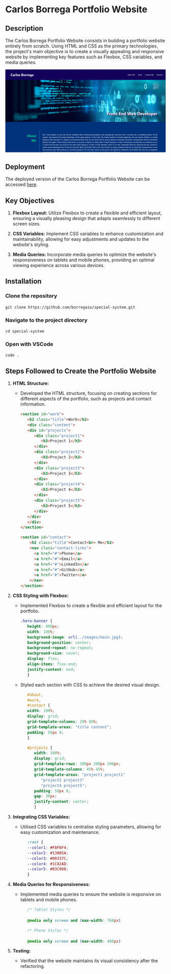 # Carlos Borrega Portfolio Website

## Description 

The Carlos Borrega Portfolio Website consists in building a portfolio website entirely from scratch. Using HTML and CSS as the primary technologies, the project's main objective is to create a visually appealing and responsive website by implementing key features such as Flexbox, CSS variables, and media queries.

![Screenshot](./images/portfolio.png)


## Deployment

The deployed version of the Carlos Borrega Portfolio Website can be accessed [here](https://borregaio.github.io/special-system/).


## Key Objectives

1. **Flexbox Layout:** Utilize Flexbox to create a flexible and efficient layout, ensuring a visually pleasing design that adapts seamlessly to different screen sizes.

2. **CSS Variables:** Implement CSS variables to enhance customization and maintainability, allowing for easy adjustments and updates to the website's styling.

3. **Media Queries:** Incorporate media queries to optimize the website's responsiveness on tablets and mobile phones, providing an optimal viewing experience across various devices.


## Installation

### Clone the repository
```console
git clone https://github.com/borregaio/special-system.git
```

### Navigate to the project directory
```console
cd special-system
```

### Open with VSCode
```console
code .
```

## Steps Followed to Create the Portfolio Website

1. **HTML Structure:**
   - Developed the HTML structure, focusing on creating sections for different aspects of the portfolio, such as projects and contact information.
   
      ```html
      <section id="work">
         <h2 class="title">Work</h2>
         <div class="content">
         <div id="projects">
            <div class="project1">
               <h3>Project 1</h3>
            </div>
            <div class="project2">
               <h3>Project 2</h3>
            </div>
            <div class="project3">
               <h3>Project 3</h3>
            </div>
            <div class="project4">
               <h3>Project 4</h3>
            </div>
            <div class="project5">
               <h3>Project 5</h3>
            </div>
         </div>
         </div>
      </section>
      ```

      ```html
      <section id="contact">
          <h2 class="title">Contact<br> Me</h2>
          <nav class="contact-links">
            <a href="#">Phone</a>
            <a href="#">Email</a>
            <a href="#">LinkedIn</a>
            <a href="#">GitHub</a>
            <a href="#">Twitter</a>
          </nav>
      </section>
      ```

2. **CSS Styling with Flexbox:**
   - Implemented Flexbox to create a flexible and efficient layout for the portfolio.

      ```css
      .hero-banner {
         height: 400px;
         width: 100%;
         background-image: url(../images/main.jpg);
         background-position: center;
         background-repeat: no-repeat;
         background-size: cover;
         display: flex;
         align-items: flex-end;
         justify-content: end;
         }
      ```
   - Styled each section with CSS to achieve the desired visual design.

      ```css
         #about,
         #work,
         #contact {
         width: 100%;
         display: grid;
         grid-template-columns: 20% 80%;
         grid-template-areas: "title content";
         padding: 50px 0;
         }
      ```
      ```css
         #projects {
            width: 100%;
            display: grid;
            grid-template-rows: 300px 200px 200px;
            grid-template-columns: 45% 45%;
            grid-template-areas: "project1 project1"
               "project2 project3"
               "project4 project5";
            padding: 50px 0;
            gap: 30px;
            justify-content: center;
            }
      ```

3. **Integrating CSS Variables:**
   - Utilised CSS variables to centralise styling parameters, allowing for easy customization and maintenance.

      ```css
         :root {
         --color1: #F8F6F4;
         --color2: #13005A;
         --color3: #00337C;
         --color4: #1C82AD;
         --color5: #03C988;
         }
      ```

4. **Media Queries for Responsiveness:**
   - Implemented media queries to ensure the website is responsive on tablets and mobile phones.

      ```css
         /* Tablet Styles */

         @media only screen and (max-width: 768px)
      ```

      ```css
         /* Phone Styles */

         @media only screen and (max-width: 480px)
      ```

5. **Testing:**
   - Verified that the website maintains its visual consistency after the refactoring.
